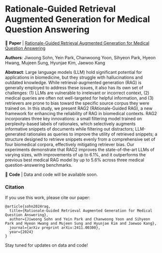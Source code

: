 # Rationale-Guided Retrieval Augmented Generation for Medical Question Answering

📃 **Paper** | [Rationale-Guided Retrieval Augmented Generation for Medical Question Answering](https://arxiv.org/abs/2411.00300)

**Authors**: Jiwoong Sohn, Yein Park, Chanwoong Yoon, Sihyeon Park, Hyeon Hwang, Mujeen Sung, Hyunjae Kim, Jaewoo Kang

**Abstract**: Large language models (LLM) hold significant potential for applications in biomedicine, but they struggle with hallucinations and outdated knowledge. While retrieval-augmented generation (RAG) is generally employed to address these issues, it also has its own set of challenges: (1) LLMs are vulnerable to irrelevant or incorrect context, (2) medical queries are often not well-targeted for helpful information, and (3) retrievers are prone to bias toward the specific source corpus they were trained on. In this study, we present RAG2 (RAtionale-Guided RAG), a new framework for enhancing the reliability of RAG in biomedical contexts. RAG2 incorporates three key innovations: a small filtering model trained on perplexity-based labels of rationales, which selectively augments informative snippets of documents while filtering out distractors; LLM-generated rationales as queries to improve the utility of retrieved snippets; a structure designed to retrieve snippets evenly from a comprehensive set of four biomedical corpora, effectively mitigating retriever bias. Our experiments demonstrate that RAG2 improves the state-of-the-art LLMs of varying sizes, with improvements of up to 6.1%, and it outperforms the previous best medical RAG model by up to 5.6% across three medical question-answering benchmarks.

💾 **Code** | Data and code will be available soon.

### Citation
If you use this work, please cite our paper:

```
@article{sohn2024rag,
  title={Rationale-Guided Retrieval Augmented Generation for Medical Question Answering},
  author={Jiwoong Sohn and Yein Park and Chanwoong Yoon and Sihyeon Park and Hyeon Hwang and Mujeen Sung and Hyunjae Kim and Jaewoo Kang},
  journal={arXiv preprint arXiv:2411.00300},
  year={2024}
}
```

Stay tuned for updates on data and code!
